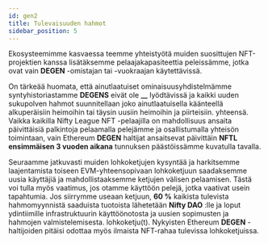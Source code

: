 ```yaml
---
id: gen2
title: Tulevaisuuden hahmot
sidebar_position: 5
---
```


Ekosysteemimme kasvaessa teemme yhteistyötä muiden suosittujen NFT-projektien kanssa lisätäksemme pelaajakapasiteettia peleissämme, jotka ovat vain **DEGEN** -omistajan tai -vuokraajan käytettävissä.

On tärkeää huomata, että ainutlaatuiset ominaisuusyhdistelmämme syntyhistoriastamme **DEGENS** eivät ole **__** lyödtävissä ja kaikki uuden sukupolven hahmot suunnitellaan joko ainutlaatuisella käänteellä alkuperäisiin heimoihin tai täysin uusiin heimoihin ja piirteisiin. yhteensä. Vaikka kaikilla Nifty League NFT -pelaajilla on mahdollisuus ansaita päivittäisiä palkintoja pelaamalla pelejämme ja osallistumalla yhteisön toimintaan, vain Ethereum **DEGEN** haltijat ansaitsevat päivittäin **NFTL** **ensimmäisen 3 vuoden aikana** tunnuksen päästöissämme kuvatulla tavalla.

Seuraamme jatkuvasti muiden lohkoketjujen kysyntää ja harkitsemme laajentamista toiseen EVM-yhteensopivaan lohkoketjuun saadaksemme uusia käyttäjiä ja mahdollistaaksemme ketjujen välisen pelaamisen. Tästä voi tulla myös vaatimus, jos otamme käyttöön pelejä, jotka vaativat usein tapahtumia. Jos siirrymme useaan ketjuun, **60 %** kaikista tulevista hahmomyynnistä saaduista tuotoista lähetetään **Nifty DAO** :lle ja loput ydintiimille infrastruktuurin käyttöönotosta ja uusien sopimusten ja hahmojen valmistelemisesta. lohkoketju(t). Nykyisten Ethereum **DEGEN** -haltijoiden pitäisi odottaa myös ilmaista NFT-rahaa tulevissa lohkoketjuissa.
